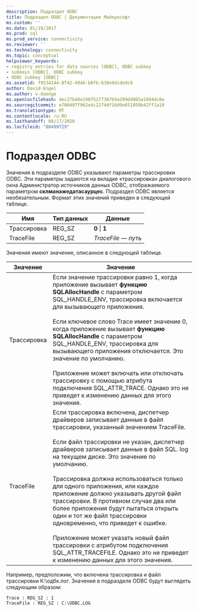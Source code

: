 ```yaml
---
description: Подраздел ODBC
title: Подраздел ODBC | Документация Майкрософт
ms.custom: ''
ms.date: 01/19/2017
ms.prod: sql
ms.prod_service: connectivity
ms.reviewer: ''
ms.technology: connectivity
ms.topic: conceptual
helpviewer_keywords:
- registry entries for data sources [ODBC], ODBC subkey
- subkeys [ODBC], ODBC subkey
- ODBC subkey [ODBC]
ms.assetid: f9534144-8f42-4946-b0fb-638e9dcde9c8
author: David-Engel
ms.author: v-daenge
ms.openlocfilehash: 4ec27b40e196f5277307b9a299dd865a1604dc0e
ms.sourcegitcommit: e700497f962e4c2274df16d9e651059b42ff1a10
ms.translationtype: MT
ms.contentlocale: ru-RU
ms.lasthandoff: 08/17/2020
ms.locfileid: "88499729"
---
```

# <a name="odbc-subkey"></a>Подраздел ODBC
Значения в подразделе ODBC указывают параметры трассировки ODBC. Эти параметры задаются на вкладке «трассировка» диалогового окна Администратор источников данных ODBC, отображаемого параметром **склманажедатасаурцес**. Подраздел ODBC является необязательным. Формат этих значений приведен в следующей таблице.  
  
|Имя|Тип данных|Данные|  
|----------|---------------|----------|  
|Трассировка|REG_SZ|**0** &#124; **1**|  
|TraceFile|REG_SZ|*TraceFile — путь*|  
  
 Значения имеют значение, описанное в следующей таблице.  
  
|Значение|Значение|  
|-----------|-------------|  
|Трассировка|Если значение трассировки равно 1, когда приложение вызывает **функцию SQLAllocHandle** с параметром SQL_HANDLE_ENV, трассировка включается для вызывающего приложения.<br /><br /> Если ключевое слово Trace имеет значение 0, когда приложение вызывает **функцию SQLAllocHandle** с параметром SQL_HANDLE_ENV, трассировка для вызывающего приложения отключается. Это значение по умолчанию.<br /><br /> Приложение может включать или отключать трассировку с помощью атрибута подключения SQL_ATTR_TRACE. Однако это не приведет к изменению данных для этого значения.|  
|TraceFile|Если трассировка включена, диспетчер драйверов записывает данные в файл трассировки, указанный значением TraceFile.<br /><br /> Если файл трассировки не указан, диспетчер драйверов записывает данные в файл SQL. log на текущем диске. Это значение по умолчанию.<br /><br /> Трассировка должна использоваться только для одного приложения, или каждое приложение должно указывать другой файл трассировки. В противном случае два или более приложения будут пытаться открыть один и тот же файл трассировки одновременно, что приведет к ошибке.<br /><br /> Приложение может указать новый файл трассировки с атрибутом подключения SQL_ATTR_TRACEFILE. Однако это не приведет к изменению данных для этого значения.|  
  
 Например, предположим, что включена трассировка и файл трассировки К:\одбк.лог. Значения в подразделе ODBC будут выглядеть следующим образом:  
  
```  
Trace : REG_SZ : 1  
TraceFile : REG_SZ : C:\ODBC.LOG  
  
```
